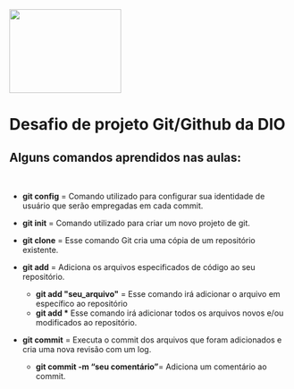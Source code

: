 

<img src="C:\Users\yohra\Desktop\gft START #5 JAVA.png" width="200" height="150" />

# 			Desafio de projeto Git/Github da DIO

## Alguns comandos aprendidos nas aulas:

​									

- **git config** = Comando utilizado para configurar sua identidade de usuário que serão empregadas em cada commit.
- **git init** = Comando utilizado para criar um novo projeto de git. 
- **git clone** = Esse comando Git cria uma cópia de um repositório existente.
- **git add** = Adiciona os arquivos especificados de código ao seu repositório.
  - **git add "seu_arquivo"** = Esse comando irá adicionar o arquivo em específico ao repositório
  - **git add \*** Esse comando irá adicionar todos os arquivos novos e/ou modificados ao repositório.

- **git commit** = Executa o commit dos arquivos que foram adicionados e cria uma nova revisão com um log.

  - **git commit -m “seu comentário”**= Adiciona um comentário ao commit.

  

